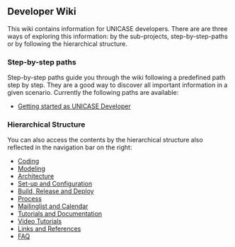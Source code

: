## Developer Wiki ##

This wiki contains information for UNICASE developers. There are are three ways of exploring this information: by the sub-projects, step-by-step-paths or by following the hierarchical structure.


### Step-by-step paths ###
Step-by-step paths guide you through the wiki following a predefined path step by step. They are a good way to discover all important information in a given scenario.
Currently the following paths are available:

  * [Getting started as UNICASE Developer](http://code.google.com/p/unicase/wiki/Getting_started_as_developer)

### Hierarchical Structure ###

You can also access the contents by the hierarchical structure also reflected in the navigation bar on the right:

  * [Coding](Coding.md)
  * [Modeling](Modeling.md)
  * [Architecture](Architecture.md)
  * [Set-up and Configuration](Setup.md)
  * [Build, Release and Deploy](BuildReleaseDeploy.md)
  * [Process](Process.md)
  * [Mailinglist and Calendar](Mailinglist.md)
  * [Tutorials and Documentation](http://code.google.com/p/unicase/wiki/Tutorials_and_Documentation)
  * [Video Tutorials](http://code.google.com/p/unicase/wiki/Video_Tutorials)
  * [Links and References](http://code.google.com/p/unicase/wiki/Links_and_References)
  * [FAQ](FAQ.md)